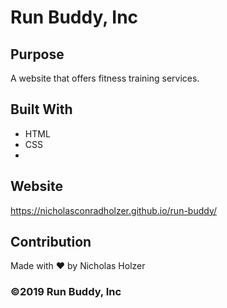 # Run Buddy, Inc

## Purpose
A website that offers fitness training services. 

## Built With
* HTML
* CSS
* 
## Website
https://nicholasconradholzer.github.io/run-buddy/

## Contribution
Made with ❤️ by Nicholas Holzer

### ©️2019 Run Buddy, Inc 
